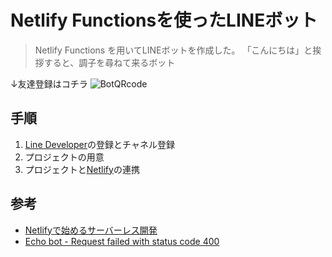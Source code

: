 # Netlify Functionsを使ったLINEボット

> Netlify Functions を用いてLINEボットを作成した。
> 「こんにちは」と挨拶すると、調子を尋ねて来るボット

↓友達登録はコチラ
![BotQRcode](https://qr-official.line.me/sid/L/643ajayb.png)

## 手順

1.  [Line Developer](https://developers.line.biz/ja/)の登録とチャネル登録
1. プロジェクトの用意
1. プロジェクトと[Netlify](https://www.netlify.com/)の連携

## 参考
-  [Netlifyで始めるサーバーレス開発](https://www.amazon.co.jp/dp/B07MYV48H1/ref=dp-kindle-redirect?_encoding=UTF8&btkr=1)
- [Echo bot - Request failed with status code 400](https://github.com/line/line-bot-sdk-nodejs/issues/65#issuecomment-375842192)

